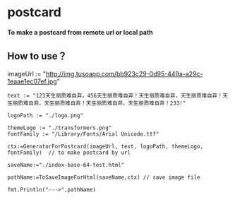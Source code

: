 # postcard

#### To make a postcard from remote url or local path

## How to use？


  imageUrl := "http://img.tusoapp.com/bb923c29-0d95-449a-a29c-1eaae1ec07ef.jpg"

	text := "123天生丽质难自弃，456天生丽质难自弃！天生丽质难自弃，天生丽质难自弃！天生丽质难自弃，天生丽质难自弃！天生丽质难自弃，天生丽质难自弃！233!"

	logoPath := "./logo.png"

	themeLogo := "./transformers.png"
	fontFamily := "/Library/Fonts/Arial Unicode.ttf"

	ctx:=GeneratorForPostcard(imageUrl, text, logoPath, themeLogo, fontFamily)  // to make postcard by url

	saveName:="./index-base-64-test.html"

	pathName:=ToSaveImageForHtml(saveName,ctx) // save image file

	fmt.Println("--->",pathName)
  
